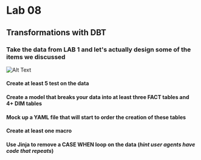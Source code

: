 # Lab 08 
## Transformations with DBT

### Take the data from LAB 1 and let's actually design some of the items we discussed 


![Alt Text](https://media.giphy.com/media/cvbGraL8NJJZu/giphy.gif) 

#### Create at least 5 test on the data
#### Create a model that breaks your data into at least three FACT tables and 4+ DIM tables 
#### Mock up a YAML file that will start to order the creation of these tables
#### Create at least one macro
#### Use Jinja to remove a CASE WHEN loop on the data (*hint user agents have code that repeats*) 
